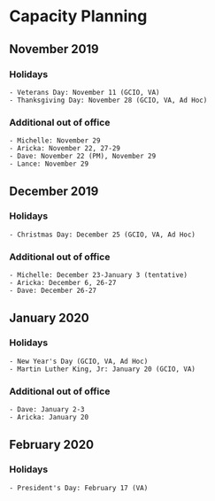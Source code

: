 # Capacity Planning

## November 2019
### Holidays
    - Veterans Day: November 11 (GCIO, VA)
    - Thanksgiving Day: November 28 (GCIO, VA, Ad Hoc)
### Additional out of office
    - Michelle: November 29
    - Aricka: November 22, 27-29
    - Dave: November 22 (PM), November 29
    - Lance: November 29


## December 2019
### Holidays
    - Christmas Day: December 25 (GCIO, VA, Ad Hoc)
### Additional out of office
    - Michelle: December 23-January 3 (tentative)
    - Aricka: December 6, 26-27
    - Dave: December 26-27
    
    
## January 2020
### Holidays
    - New Year's Day (GCIO, VA, Ad Hoc)
    - Martin Luther King, Jr: January 20 (GCIO, VA)
### Additional out of office
    - Dave: January 2-3
    - Aricka: January 20


## February 2020
### Holidays
    - President's Day: February 17 (VA)
